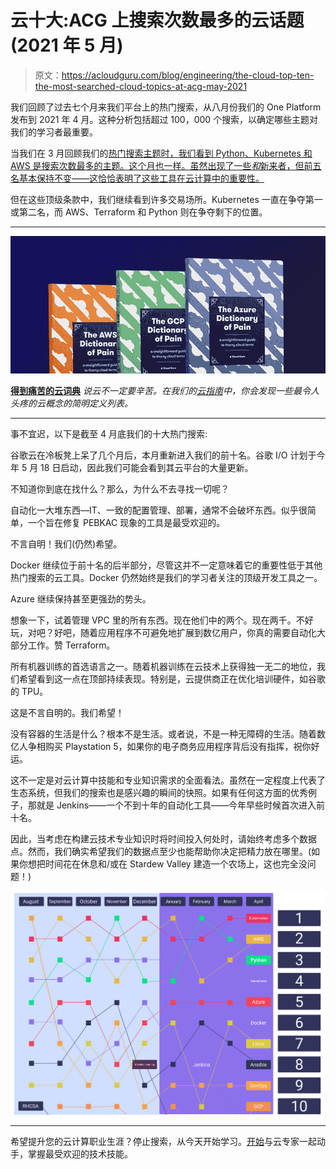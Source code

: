 # 云十大:ACG 上搜索次数最多的云话题(2021 年 5 月)

> 原文：<https://acloudguru.com/blog/engineering/the-cloud-top-ten-the-most-searched-cloud-topics-at-acg-may-2021>

我们回顾了过去七个月来我们平台上的热门搜索，从八月份我们的 One Platform 发布到 2021 年 4 月。这种分析包括超过 100，000 个搜索，以确定哪些主题对我们的学习者最重要。

当我们在 3 月回顾我们的[热门搜索主题时，我们看到 Python、Kubernetes 和 AWS 是搜索次数最多的主题。这个月也一样。虽然出现了一些*和*新来者，但前五名基本保持不变——这恰恰表明了这些工具在云计算中的重要性。](https://acloudguru.com/blog/engineering/the-cloud-top-ten-the-most-searched-cloud-topics-at-acg)

但在这些顶级条款中，我们继续看到许多交易场所。Kubernetes 一直在争夺第一或第二名，而 AWS、Terraform 和 Python 则在争夺剩下的位置。

* * *

[![Cloud Dictionary](img/93ebf63b88ab7fbd48705a01952ba688.png)](https://get.acloudguru.com/cloud-dictionary-of-pain)

[**得到痛苦的云词典**](https://get.acloudguru.com/cloud-dictionary-of-pain)
*说云不一定要辛苦。在我们的[云指南](https://get.acloudguru.com/cloud-dictionary-of-pain)中，你会发现一些最令人头疼的云概念的简明定义列表。*

* * *

事不宜迟，以下是截至 4 月底我们的十大热门搜索:

谷歌云在冷板凳上呆了几个月后，本月重新进入我们的前十名。谷歌 I/O 计划于今年 5 月 18 日启动，因此我们可能会看到其云平台的大量更新。

不知道你到底在找什么？那么，为什么不去寻找一切呢？

自动化一大堆东西—IT、一致的配置管理、部署，通常不会破坏东西。似乎很简单，一个旨在修复 PEBKAC 现象的工具是最受欢迎的。

不言自明！我们(仍然)希望。

Docker 继续位于前十名的后半部分，尽管这并不一定意味着它的重要性低于其他热门搜索的云工具。Docker 仍然始终是我们的学习者关注的顶级开发工具之一。

Azure 继续保持甚至更强劲的势头。

想象一下，试着管理 VPC 里的所有东西。现在他们中的两个。现在两千。不好玩，对吧？好吧，随着应用程序不可避免地扩展到数亿用户，你真的需要自动化大部分工作。赞 Terraform。

所有机器训练的首选语言之一。随着机器训练在云技术上获得独一无二的地位，我们希望看到这一点在顶部持续表现。特别是，云提供商正在优化培训硬件，如谷歌的 TPU。

这是不言自明的。我们希望！

没有容器的生活是什么？根本不是生活。或者说，不是一种无障碍的生活。随着数亿人争相购买 Playstation 5，如果你的电子商务应用程序背后没有指挥，祝你好运。

这不一定是对云计算中技能和专业知识需求的全面看法。虽然在一定程度上代表了生态系统，但我们的搜索也是感兴趣的瞬间的快照。如果有任何这方面的优秀例子，那就是 Jenkins——一个不到十年的自动化工具——今年早些时候首次进入前十名。

因此，当考虑在构建云技术专业知识时将时间投入何处时，请始终考虑多个数据点。然而，我们确实希望我们的数据点至少也能帮助你决定把精力放在哪里。(如果你想把时间花在休息和/或在 Stardew Valley 建造一个农场上，这也完全没问题！)

![](img/2d1c890b06a6c1e1f2a911612ba569c4.png)

* * *

希望提升您的云计算职业生涯？停止搜索，从今天开始学习。[开始](https://acloudguru.com/pricing)与云专家一起动手，掌握最受欢迎的技术技能。
